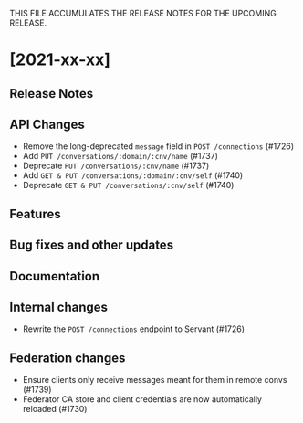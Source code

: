 THIS FILE ACCUMULATES THE RELEASE NOTES FOR THE UPCOMING RELEASE.

# [2021-xx-xx]

## Release Notes

## API Changes

* Remove the long-deprecated `message` field in `POST /connections` (#1726)
* Add `PUT /conversations/:domain/:cnv/name` (#1737)
* Deprecate `PUT /conversations/:cnv/name` (#1737)
* Add `GET & PUT /conversations/:domain/:cnv/self` (#1740)
* Deprecate `GET & PUT /conversations/:cnv/self` (#1740)

## Features

## Bug fixes and other updates

## Documentation

## Internal changes

* Rewrite the `POST /connections` endpoint to Servant (#1726)

## Federation changes

* Ensure clients only receive messages meant for them in remote convs (#1739)
* Federator CA store and client credentials are now automatically reloaded (#1730)
